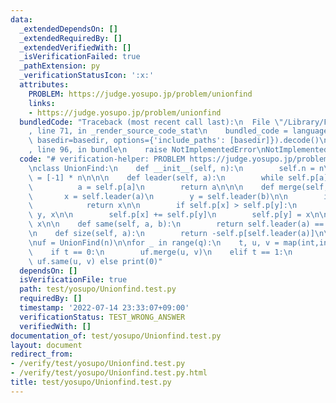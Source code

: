 ```yaml
---
data:
  _extendedDependsOn: []
  _extendedRequiredBy: []
  _extendedVerifiedWith: []
  _isVerificationFailed: true
  _pathExtension: py
  _verificationStatusIcon: ':x:'
  attributes:
    PROBLEM: https://judge.yosupo.jp/problem/unionfind
    links:
    - https://judge.yosupo.jp/problem/unionfind
  bundledCode: "Traceback (most recent call last):\n  File \"/Library/Frameworks/Python.framework/Versions/3.8/lib/python3.8/site-packages/onlinejudge_verify/documentation/build.py\"\
    , line 71, in _render_source_code_stat\n    bundled_code = language.bundle(stat.path,\
    \ basedir=basedir, options={'include_paths': [basedir]}).decode()\n  File \"/Library/Frameworks/Python.framework/Versions/3.8/lib/python3.8/site-packages/onlinejudge_verify/languages/python.py\"\
    , line 96, in bundle\n    raise NotImplementedError\nNotImplementedError\n"
  code: "# verification-helper: PROBLEM https://judge.yosupo.jp/problem/unionfind\n\
    \nclass UnionFind:\n    def __init__(self, n):\n        self.n = n\n        self.p\
    \ = [-1] * n\n\n\n    def leader(self, a):\n        while self.p[a] >= 0:\n  \
    \          a = self.p[a]\n        return a\n\n\n    def merge(self, a, b):\n \
    \       x = self.leader(a)\n        y = self.leader(b)\n\n        if x == y:\n\
    \            return x\n\n        if self.p[x] > self.p[y]:\n            x, y =\
    \ y, x\n\n        self.p[x] += self.p[y]\n        self.p[y] = x\n\n        return\
    \ x\n\n    def same(self, a, b):\n        return self.leader(a) == self.leader(b)\n\
    \n    def size(self, a):\n        return -self.p[self.leader(a)]\n\nn, q = map(int,input().split())\n\
    \nuf = UnionFind(n)\n\nfor _ in range(q):\n    t, u, v = map(int,input().split())\n\
    \    if t == 0:\n        uf.merge(u, v)\n    elif t == 1:\n        print(1) if\
    \ uf.same(u, v) else print(0)"
  dependsOn: []
  isVerificationFile: true
  path: test/yosupo/Unionfind.test.py
  requiredBy: []
  timestamp: '2022-07-14 23:33:07+09:00'
  verificationStatus: TEST_WRONG_ANSWER
  verifiedWith: []
documentation_of: test/yosupo/Unionfind.test.py
layout: document
redirect_from:
- /verify/test/yosupo/Unionfind.test.py
- /verify/test/yosupo/Unionfind.test.py.html
title: test/yosupo/Unionfind.test.py
---
```

